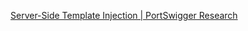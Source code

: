 [Server-Side Template Injection | PortSwigger Research](https://portswigger.net/research/server-side-template-injection)